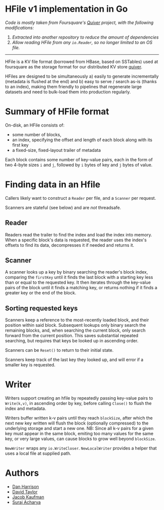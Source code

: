 # HFile v1 implementation in Go

_Code is mostly taken from Foursquare's [Quiver](http://github.com/foursquare/quiver) project, with the following modifications:_

1. _Extracted into another repository to reduce the amount of dependencies_
2. _Allow reading HFile from any `io.Reader`, so no longer limited to an OS file._
---

HFile is a KV file format (borrowed from HBase, based on SSTables) used at foursquare as the storage format for our distributed KV store [quiver](http://github.com/foursquare/quiver).

HFiles are designed to be simultaneously a) easily to generate incrementally (metadata is flushed at the end) and b) easy to serve / search as-is (thanks to an index), making them friendly to pipelines that regenerate large datasets and need to bulk-load them into production regularly.

# Summary of HFile format

On-disk, an HFile consists of:
  
  - some number of blocks,
  - an index, specifying the offset and length of each block along with its first key
  - a fixed-size, fixed-layout trailer of metadata

Each block contains some number of key-value pairs, each in the form of two 4-byte sizes `i` and `j`, followed by `i` bytes of key and `j` bytes of value.

# Finding data in an Hfile

Callers likely want to construct a `Reader` per file, and a `Scanner` per request.

Scanners are stateful (see below) and are *not* threadsafe.

## Reader

Readers read the trailer to find the index and load the index into memory. When a specific block's data is requested, the reader uses the index's offsets to find its data, decompresses it if needed and returns it.

## Scanner
A scanner looks up a key by binary searching the reader's block index, comparing the `firstKey` until it finds the last block with a starting key less than or equal to the requested key. It then iterates through the key-value pairs of the block until it finds a matching key, or returns nothing if it finds a greater key or the end of the block.

## Sorting requested keys
Scanners keep a reference to the most-recently loaded block, and their position within said block. Subsequent lookups only binary search the remaining blocks, and, when searching the current block, only search forward from the current position. This saves substantial repeated searching, but requires that keys be looked up in ascending order.

Scanners can be `Reset()` to return to their initial state.

Scanners keep track of the last key they looked up, and will error if a smaller key is requested.

# Writer
Writers support creating an hfile by repeatedly passing key-value pairs to `Write(k,v)`, in ascending order by key, before calling `Close()` to flush the index and metadata.

Writers buffer written k-v pairs until they reach `blockSize`, after which the next new key written will flush the block (optionally compressed) to the underlying storage and start a new one. NB: Since all k-v pairs for a given key must appear in the same block, emiting too many values for the same key, or very large values, can cause blocks to grow well beyond `blockSize`.


`NewWriter` wraps any `io.WriteCloser`. `NewLocalWriter` provides a helper that uses a local file at supplied path.


# Authors
- [Dan Harrison](http://github.com/paperstreet)
- [David Taylor](http://github.com/dt)
- [Jacob Kaufman](http://github.com/theevocater)
- [Suraj Acharya](https://github.com/surajacharya)

